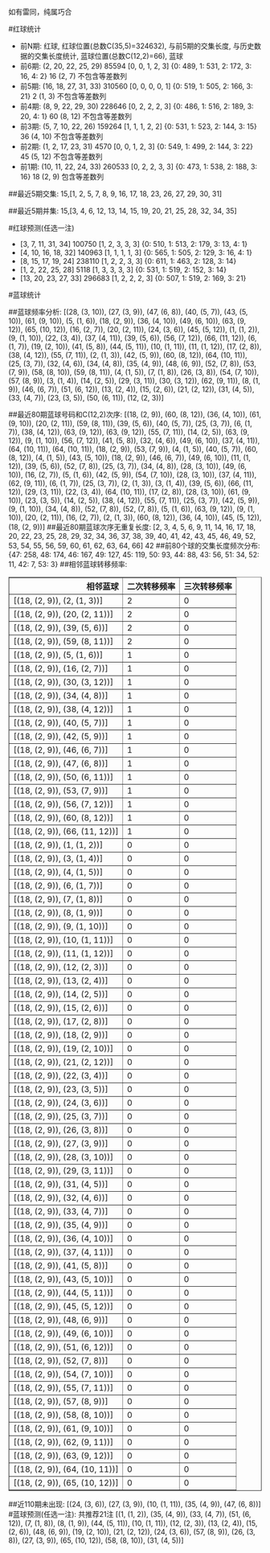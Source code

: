 <!-- 
.. title: 大乐透15048期(2015-04-29)数据分析报告
.. slug: dlott-15048-2015-04-29-report
.. date: 2015-04-30 08:00:00 UTC+08:00
.. tags: Lottery
.. link: 
.. description: 
.. type: text
-->

如有雷同，纯属巧合

<!-- TEASER_END-->

#红球统计

- 前N期: 红球, 红球位置(总数C(35,5)=324632), 与前5期的交集长度, 与历史数据的交集长度统计, 蓝球位置(总数C(12,2)=66), 蓝球
- 前6期: (2, 20, 22, 25, 29) 85594 [0, 0, 1, 2, 3] {0: 489, 1: 531, 2: 172, 3: 16, 4: 2} 16 (2, 7) 不包含等差数列
- 前5期: (16, 18, 27, 31, 33) 310560 [0, 0, 0, 0, 1] {0: 519, 1: 505, 2: 166, 3: 21} 2 (1, 3) 不包含等差数列
- 前4期: (8, 9, 22, 29, 30) 228646 [0, 2, 2, 2, 3] {0: 486, 1: 516, 2: 189, 3: 20, 4: 1} 60 (8, 12) 不包含等差数列
- 前3期: (5, 7, 10, 22, 26) 159264 [1, 1, 1, 2, 2] {0: 531, 1: 523, 2: 144, 3: 15} 36 (4, 10) 不包含等差数列
- 前2期: (1, 2, 17, 23, 31) 4570 [0, 0, 1, 2, 3] {0: 549, 1: 499, 2: 144, 3: 22} 45 (5, 12) 不包含等差数列
- 前1期: (10, 11, 22, 24, 33) 260533 [0, 2, 2, 3, 3] {0: 473, 1: 538, 2: 188, 3: 16} 18 (2, 9) 包含等差数列

##最近5期交集:
15,[1, 2, 5, 7, 8, 9, 16, 17, 18, 23, 26, 27, 29, 30, 31]

##最近5期并集:
15,[3, 4, 6, 12, 13, 14, 15, 19, 20, 21, 25, 28, 32, 34, 35]

#红球预测(任选一注)

- [3, 7, 11, 31, 34] 100750 [1, 2, 3, 3, 3] {0: 510, 1: 513, 2: 179, 3: 13, 4: 1}
- [4, 10, 16, 18, 32] 140963 [1, 1, 1, 1, 3] {0: 565, 1: 505, 2: 129, 3: 16, 4: 1}
- [8, 15, 17, 19, 24] 238110 [1, 2, 2, 3, 3] {0: 611, 1: 463, 2: 128, 3: 14}
- [1, 2, 22, 25, 28] 5118 [1, 3, 3, 3, 3] {0: 531, 1: 519, 2: 152, 3: 14}
- [13, 20, 23, 27, 33] 296683 [1, 2, 2, 2, 3] {0: 507, 1: 519, 2: 169, 3: 21}

#蓝球统计

##蓝球频率分析:
[(28, (3, 10)), (27, (3, 9)), (47, (6, 8)), (40, (5, 7)), (43, (5, 10)), (61, (9, 10)), (5, (1, 6)), (18, (2, 9)), (36, (4, 10)), (49, (6, 10)), (63, (9, 12)), (65, (10, 12)), (16, (2, 7)), (20, (2, 11)), (24, (3, 6)), (45, (5, 12)), (1, (1, 2)), (9, (1, 10)), (22, (3, 4)), (37, (4, 11)), (39, (5, 6)), (56, (7, 12)), (66, (11, 12)), (6, (1, 7)), (19, (2, 10)), (41, (5, 8)), (44, (5, 11)), (10, (1, 11)), (11, (1, 12)), (17, (2, 8)), (38, (4, 12)), (55, (7, 11)), (2, (1, 3)), (42, (5, 9)), (60, (8, 12)), (64, (10, 11)), (25, (3, 7)), (32, (4, 6)), (34, (4, 8)), (35, (4, 9)), (48, (6, 9)), (52, (7, 8)), (53, (7, 9)), (58, (8, 10)), (59, (8, 11)), (4, (1, 5)), (7, (1, 8)), (26, (3, 8)), (54, (7, 10)), (57, (8, 9)), (3, (1, 4)), (14, (2, 5)), (29, (3, 11)), (30, (3, 12)), (62, (9, 11)), (8, (1, 9)), (46, (6, 7)), (51, (6, 12)), (13, (2, 4)), (15, (2, 6)), (21, (2, 12)), (31, (4, 5)), (33, (4, 7)), (23, (3, 5)), (50, (6, 11)), (12, (2, 3))]

##最近80期蓝球号码和C(12,2)次序:
[(18, (2, 9)), (60, (8, 12)), (36, (4, 10)), (61, (9, 10)), (20, (2, 11)), (59, (8, 11)), (39, (5, 6)), (40, (5, 7)), (25, (3, 7)), (6, (1, 7)), (38, (4, 12)), (63, (9, 12)), (63, (9, 12)), (55, (7, 11)), (14, (2, 5)), (63, (9, 12)), (9, (1, 10)), (56, (7, 12)), (41, (5, 8)), (32, (4, 6)), (49, (6, 10)), (37, (4, 11)), (64, (10, 11)), (64, (10, 11)), (18, (2, 9)), (53, (7, 9)), (4, (1, 5)), (40, (5, 7)), (60, (8, 12)), (4, (1, 5)), (43, (5, 10)), (18, (2, 9)), (46, (6, 7)), (49, (6, 10)), (11, (1, 12)), (39, (5, 6)), (52, (7, 8)), (25, (3, 7)), (34, (4, 8)), (28, (3, 10)), (49, (6, 10)), (16, (2, 7)), (5, (1, 6)), (42, (5, 9)), (54, (7, 10)), (28, (3, 10)), (37, (4, 11)), (62, (9, 11)), (6, (1, 7)), (25, (3, 7)), (2, (1, 3)), (3, (1, 4)), (39, (5, 6)), (66, (11, 12)), (29, (3, 11)), (22, (3, 4)), (64, (10, 11)), (17, (2, 8)), (28, (3, 10)), (61, (9, 10)), (23, (3, 5)), (14, (2, 5)), (38, (4, 12)), (55, (7, 11)), (25, (3, 7)), (42, (5, 9)), (9, (1, 10)), (34, (4, 8)), (52, (7, 8)), (52, (7, 8)), (5, (1, 6)), (63, (9, 12)), (9, (1, 10)), (20, (2, 11)), (16, (2, 7)), (2, (1, 3)), (60, (8, 12)), (36, (4, 10)), (45, (5, 12)), (18, (2, 9))]
##最近80期蓝球次序无重复长度:
[2, 3, 4, 5, 6, 9, 11, 14, 16, 17, 18, 20, 22, 23, 25, 28, 29, 32, 34, 36, 37, 38, 39, 40, 41, 42, 43, 45, 46, 49, 52, 53, 54, 55, 56, 59, 60, 61, 62, 63, 64, 66] 42
##前80个球的交集长度频次分布:
{47: 258, 48: 174, 46: 167, 49: 127, 45: 119, 50: 93, 44: 88, 43: 56, 51: 34, 52: 11, 42: 7, 53: 3}
##相邻蓝球转移频率:
<table border="1" class="table table-striped dataframe">
  <thead>
    <tr style="text-align: right;">
      <th>相邻蓝球</th>
      <th>二次转移频率</th>
      <th>三次转移频率</th>
    </tr>
  </thead>
  <tbody>
    <tr>
      <td>[(18, (2, 9)), (2, (1, 3))]</td>
      <td>2</td>
      <td>0</td>
    </tr>
    <tr>
      <td>[(18, (2, 9)), (20, (2, 11))]</td>
      <td>2</td>
      <td>0</td>
    </tr>
    <tr>
      <td>[(18, (2, 9)), (39, (5, 6))]</td>
      <td>2</td>
      <td>0</td>
    </tr>
    <tr>
      <td>[(18, (2, 9)), (59, (8, 11))]</td>
      <td>2</td>
      <td>0</td>
    </tr>
    <tr>
      <td>[(18, (2, 9)), (5, (1, 6))]</td>
      <td>1</td>
      <td>0</td>
    </tr>
    <tr>
      <td>[(18, (2, 9)), (16, (2, 7))]</td>
      <td>1</td>
      <td>0</td>
    </tr>
    <tr>
      <td>[(18, (2, 9)), (30, (3, 12))]</td>
      <td>1</td>
      <td>0</td>
    </tr>
    <tr>
      <td>[(18, (2, 9)), (34, (4, 8))]</td>
      <td>1</td>
      <td>0</td>
    </tr>
    <tr>
      <td>[(18, (2, 9)), (38, (4, 12))]</td>
      <td>1</td>
      <td>0</td>
    </tr>
    <tr>
      <td>[(18, (2, 9)), (40, (5, 7))]</td>
      <td>1</td>
      <td>0</td>
    </tr>
    <tr>
      <td>[(18, (2, 9)), (42, (5, 9))]</td>
      <td>1</td>
      <td>0</td>
    </tr>
    <tr>
      <td>[(18, (2, 9)), (46, (6, 7))]</td>
      <td>1</td>
      <td>0</td>
    </tr>
    <tr>
      <td>[(18, (2, 9)), (47, (6, 8))]</td>
      <td>1</td>
      <td>0</td>
    </tr>
    <tr>
      <td>[(18, (2, 9)), (50, (6, 11))]</td>
      <td>1</td>
      <td>0</td>
    </tr>
    <tr>
      <td>[(18, (2, 9)), (53, (7, 9))]</td>
      <td>1</td>
      <td>0</td>
    </tr>
    <tr>
      <td>[(18, (2, 9)), (56, (7, 12))]</td>
      <td>1</td>
      <td>0</td>
    </tr>
    <tr>
      <td>[(18, (2, 9)), (60, (8, 12))]</td>
      <td>1</td>
      <td>0</td>
    </tr>
    <tr>
      <td>[(18, (2, 9)), (66, (11, 12))]</td>
      <td>1</td>
      <td>0</td>
    </tr>
    <tr>
      <td>[(18, (2, 9)), (1, (1, 2))]</td>
      <td>0</td>
      <td>0</td>
    </tr>
    <tr>
      <td>[(18, (2, 9)), (3, (1, 4))]</td>
      <td>0</td>
      <td>0</td>
    </tr>
    <tr>
      <td>[(18, (2, 9)), (4, (1, 5))]</td>
      <td>0</td>
      <td>0</td>
    </tr>
    <tr>
      <td>[(18, (2, 9)), (6, (1, 7))]</td>
      <td>0</td>
      <td>0</td>
    </tr>
    <tr>
      <td>[(18, (2, 9)), (7, (1, 8))]</td>
      <td>0</td>
      <td>0</td>
    </tr>
    <tr>
      <td>[(18, (2, 9)), (8, (1, 9))]</td>
      <td>0</td>
      <td>0</td>
    </tr>
    <tr>
      <td>[(18, (2, 9)), (9, (1, 10))]</td>
      <td>0</td>
      <td>0</td>
    </tr>
    <tr>
      <td>[(18, (2, 9)), (10, (1, 11))]</td>
      <td>0</td>
      <td>0</td>
    </tr>
    <tr>
      <td>[(18, (2, 9)), (11, (1, 12))]</td>
      <td>0</td>
      <td>0</td>
    </tr>
    <tr>
      <td>[(18, (2, 9)), (12, (2, 3))]</td>
      <td>0</td>
      <td>0</td>
    </tr>
    <tr>
      <td>[(18, (2, 9)), (13, (2, 4))]</td>
      <td>0</td>
      <td>0</td>
    </tr>
    <tr>
      <td>[(18, (2, 9)), (14, (2, 5))]</td>
      <td>0</td>
      <td>0</td>
    </tr>
    <tr>
      <td>[(18, (2, 9)), (15, (2, 6))]</td>
      <td>0</td>
      <td>0</td>
    </tr>
    <tr>
      <td>[(18, (2, 9)), (17, (2, 8))]</td>
      <td>0</td>
      <td>0</td>
    </tr>
    <tr>
      <td>[(18, (2, 9)), (18, (2, 9))]</td>
      <td>0</td>
      <td>0</td>
    </tr>
    <tr>
      <td>[(18, (2, 9)), (19, (2, 10))]</td>
      <td>0</td>
      <td>0</td>
    </tr>
    <tr>
      <td>[(18, (2, 9)), (21, (2, 12))]</td>
      <td>0</td>
      <td>0</td>
    </tr>
    <tr>
      <td>[(18, (2, 9)), (22, (3, 4))]</td>
      <td>0</td>
      <td>0</td>
    </tr>
    <tr>
      <td>[(18, (2, 9)), (23, (3, 5))]</td>
      <td>0</td>
      <td>0</td>
    </tr>
    <tr>
      <td>[(18, (2, 9)), (24, (3, 6))]</td>
      <td>0</td>
      <td>0</td>
    </tr>
    <tr>
      <td>[(18, (2, 9)), (25, (3, 7))]</td>
      <td>0</td>
      <td>0</td>
    </tr>
    <tr>
      <td>[(18, (2, 9)), (26, (3, 8))]</td>
      <td>0</td>
      <td>0</td>
    </tr>
    <tr>
      <td>[(18, (2, 9)), (27, (3, 9))]</td>
      <td>0</td>
      <td>0</td>
    </tr>
    <tr>
      <td>[(18, (2, 9)), (28, (3, 10))]</td>
      <td>0</td>
      <td>0</td>
    </tr>
    <tr>
      <td>[(18, (2, 9)), (29, (3, 11))]</td>
      <td>0</td>
      <td>0</td>
    </tr>
    <tr>
      <td>[(18, (2, 9)), (31, (4, 5))]</td>
      <td>0</td>
      <td>0</td>
    </tr>
    <tr>
      <td>[(18, (2, 9)), (32, (4, 6))]</td>
      <td>0</td>
      <td>0</td>
    </tr>
    <tr>
      <td>[(18, (2, 9)), (33, (4, 7))]</td>
      <td>0</td>
      <td>0</td>
    </tr>
    <tr>
      <td>[(18, (2, 9)), (35, (4, 9))]</td>
      <td>0</td>
      <td>0</td>
    </tr>
    <tr>
      <td>[(18, (2, 9)), (36, (4, 10))]</td>
      <td>0</td>
      <td>0</td>
    </tr>
    <tr>
      <td>[(18, (2, 9)), (37, (4, 11))]</td>
      <td>0</td>
      <td>0</td>
    </tr>
    <tr>
      <td>[(18, (2, 9)), (41, (5, 8))]</td>
      <td>0</td>
      <td>0</td>
    </tr>
    <tr>
      <td>[(18, (2, 9)), (43, (5, 10))]</td>
      <td>0</td>
      <td>0</td>
    </tr>
    <tr>
      <td>[(18, (2, 9)), (44, (5, 11))]</td>
      <td>0</td>
      <td>0</td>
    </tr>
    <tr>
      <td>[(18, (2, 9)), (45, (5, 12))]</td>
      <td>0</td>
      <td>0</td>
    </tr>
    <tr>
      <td>[(18, (2, 9)), (48, (6, 9))]</td>
      <td>0</td>
      <td>0</td>
    </tr>
    <tr>
      <td>[(18, (2, 9)), (49, (6, 10))]</td>
      <td>0</td>
      <td>0</td>
    </tr>
    <tr>
      <td>[(18, (2, 9)), (51, (6, 12))]</td>
      <td>0</td>
      <td>0</td>
    </tr>
    <tr>
      <td>[(18, (2, 9)), (52, (7, 8))]</td>
      <td>0</td>
      <td>0</td>
    </tr>
    <tr>
      <td>[(18, (2, 9)), (54, (7, 10))]</td>
      <td>0</td>
      <td>0</td>
    </tr>
    <tr>
      <td>[(18, (2, 9)), (55, (7, 11))]</td>
      <td>0</td>
      <td>0</td>
    </tr>
    <tr>
      <td>[(18, (2, 9)), (57, (8, 9))]</td>
      <td>0</td>
      <td>0</td>
    </tr>
    <tr>
      <td>[(18, (2, 9)), (58, (8, 10))]</td>
      <td>0</td>
      <td>0</td>
    </tr>
    <tr>
      <td>[(18, (2, 9)), (61, (9, 10))]</td>
      <td>0</td>
      <td>0</td>
    </tr>
    <tr>
      <td>[(18, (2, 9)), (62, (9, 11))]</td>
      <td>0</td>
      <td>0</td>
    </tr>
    <tr>
      <td>[(18, (2, 9)), (63, (9, 12))]</td>
      <td>0</td>
      <td>0</td>
    </tr>
    <tr>
      <td>[(18, (2, 9)), (64, (10, 11))]</td>
      <td>0</td>
      <td>0</td>
    </tr>
    <tr>
      <td>[(18, (2, 9)), (65, (10, 12))]</td>
      <td>0</td>
      <td>0</td>
    </tr>
  </tbody>
</table>
##近110期未出现:
[(24, (3, 6)), (27, (3, 9)), (10, (1, 11)), (35, (4, 9)), (47, (6, 8))]
#蓝球预测(任选一注):
共推荐21注
[(1, (1, 2)), (35, (4, 9)), (33, (4, 7)), (51, (6, 12)), (7, (1, 8)), (8, (1, 9)), (44, (5, 11)), (10, (1, 11)), (12, (2, 3)), (13, (2, 4)), (15, (2, 6)), (48, (6, 9)), (19, (2, 10)), (21, (2, 12)), (24, (3, 6)), (57, (8, 9)), (26, (3, 8)), (27, (3, 9)), (65, (10, 12)), (58, (8, 10)), (31, (4, 5))]

